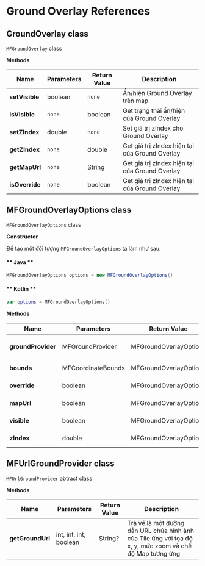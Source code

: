 # Ground Overlay References

## GroundOverlay class

`MFGroundOverlay` class

**Methods**

| Name           | Parameters                              | Return Value | Description                                                                            |
|----------------|-----------------------------------------|--------------|----------------------------------------------------------------------------------------|
| **setVisible** | boolean                                 | `none`       | Ẩn/hiện Ground Overlay trên map                                                        |
| **isVisible**  | `none`                                  | boolean      | Get trạng thái ẩn/hiện của Ground Overlay                                              |
| **setZIndex**  | double                                  | `none`       | Set giá trị zIndex cho Ground Overlay                                                  |
| **getZIndex**  | `none`                                  | double       | Get giá trị zIndex hiện tại của Ground Overlay                                         |
| **getMapUrl**  | `none`                                  | String       | Get giá trị zIndex hiện tại của Ground Overlay                                         |
| **isOverride** | `none`                                  | boolean      | Get giá trị zIndex hiện tại của Ground Overlay                                         |

## MFGroundOverlayOptions class

`MFGroundOverlayOptions` class

**Constructor**

Để tạo một đối tượng `MFGroundOverlayOptions` ta làm như sau:

<!-- tabs:start -->
#### ** Java **

```java
MFGroundOverlayOptions options = new MFGroundOverlayOptions()
```

#### ** Kotlin **

```kotlin
var options = MFGroundOverlayOptions()
```
<!-- tabs:end -->

**Methods**

| Name           | Parameters                              | Return Value | Description                                                                             |
|----------------|-----------------------------------------|--------------|-----------------------------------------------------------------------------------------|
| **groundProvider** | MFGroundProvider                    |MFGroundOverlayOptions| set đối tượng MFGroundProvider cho MFGroundOverlayOptions                       |
| **bounds**     | MFCoordinateBounds                      |MFGroundOverlayOptions| set giá trị bounds cho MFGroundOverlayOptions                                   |
| **override**   | boolean                                 |MFGroundOverlayOptions| set giá trị override cho MFGroundOverlayOptions                                 |
| **mapUrl**     | boolean                                 |MFGroundOverlayOptions| set giá trị mapUrl cho MFGroundOverlayOptions                                   |
| **visible**    | boolean                                 |MFGroundOverlayOptions| set giá trị visible cho MFGroundOverlayOptions                                  |
| **zIndex**     | double                                  |MFGroundOverlayOptions| set giá trị zIndex cho MFGroundOverlayOptions                                   |


## MFUrlGroundProvider class

`MFUrlGroundProvider` abtract class

**Methods**

| Name           | Parameters                              | Return Value | Description                                                                            |
|----------------|-----------------------------------------|--------------|----------------------------------------------------------------------------------------|
| **getGroundUrl** | int, int, int, boolean                | String?      | Trả về là một đường dẫn URL chứa hình ảnh của Tile ứng với tọa độ x, y, mức zoom và chế độ Map tương ứng|

